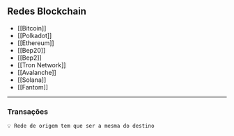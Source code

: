 ## Redes Blockchain
- [[Bitcoin]]
- [[Polkadot]]
- [[Ethereum]]
- [[Bep20]]
- [[Bep2]]
- [[Tron Network]]
- [[Avalanche]]
- [[Solana]]
- [[Fantom]]

---

### Transações
```ad-warning
💡 Rede de origem tem que ser a mesma do destino
```

